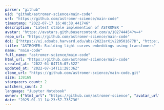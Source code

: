 ```yaml
---
parser: "github"
uid: "github/astromer-science/main-code"
url: "https://github.com/astromer-science/main-code"
timestamp: "2022-07-17 16:48:38.441746"
description: "Latest stable implemention of ASTROMER "
avatar: "https://avatars.githubusercontent.com/u/102744454?v=4"
repo_url: "https://github.com/astromer-science/main-code"
doi: ["https://ui.adsabs.harvard.edu/abs/2022arXiv220501677D", "https://ui.adsabs.harvard.edu/abs/2022ascl.soft05020D/abstract"]
title: "ASTROMER: Building light curves embeddings using transfomers"
name: "main-code"
full_name: "astromer-science/main-code"
html_url: "https://github.com/astromer-science/main-code"
created_at: "2022-04-04T15:07:52Z"
updated_at: "2022-07-14T11:28:36Z"
clone_url: "https://github.com/astromer-science/main-code.git"
size: 138169
stargazers_count: 2
watchers_count: 2
language: "Jupyter Notebook"
owner: {"html_url": "https://github.com/astromer-science", "avatar_url": "https://avatars.githubusercontent.com/u/102744454?v=4", "login": "astromer-science", "type": "Organization"}
date: "2025-01-11 14:23:57.735736"
---
```

